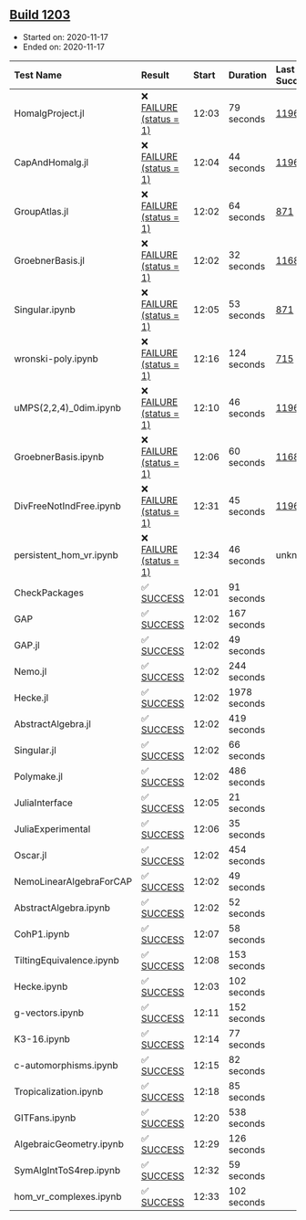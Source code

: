 ## [Build 1203](https://oscarci.mathematik.uni-kl.de/job/oscar-stable/1203/)

* Started on: 2020-11-17
* Ended on: 2020-11-17

| Test Name    | Result | Start | Duration | Last Success | First Failure |
|:-------------|:-------|:------|:---------|:-------------|:--------------|
| HomalgProject.jl | ❌ [FAILURE (status = 1)](https://oscarci.mathematik.uni-kl.de/job/oscar-stable/1203/artifact/logs/build-1203/HomalgProject.jl.log) | 12:03 | 79 seconds | [1196](https://oscarci.mathematik.uni-kl.de/job/oscar-stable/1196/) | [1197](https://oscarci.mathematik.uni-kl.de/job/oscar-stable/1197/) |
| CapAndHomalg.jl | ❌ [FAILURE (status = 1)](https://oscarci.mathematik.uni-kl.de/job/oscar-stable/1203/artifact/logs/build-1203/CapAndHomalg.jl.log) | 12:04 | 44 seconds | [1196](https://oscarci.mathematik.uni-kl.de/job/oscar-stable/1196/) | [1197](https://oscarci.mathematik.uni-kl.de/job/oscar-stable/1197/) |
| GroupAtlas.jl | ❌ [FAILURE (status = 1)](https://oscarci.mathematik.uni-kl.de/job/oscar-stable/1203/artifact/logs/build-1203/GroupAtlas.jl.log) | 12:02 | 64 seconds | [871](https://oscarci.mathematik.uni-kl.de/job/oscar-stable/871/) | [872](https://oscarci.mathematik.uni-kl.de/job/oscar-stable/872/) |
| GroebnerBasis.jl | ❌ [FAILURE (status = 1)](https://oscarci.mathematik.uni-kl.de/job/oscar-stable/1203/artifact/logs/build-1203/GroebnerBasis.jl.log) | 12:02 | 32 seconds | [1168](https://oscarci.mathematik.uni-kl.de/job/oscar-stable/1168/) | [1169](https://oscarci.mathematik.uni-kl.de/job/oscar-stable/1169/) |
| Singular.ipynb | ❌ [FAILURE (status = 1)](https://oscarci.mathematik.uni-kl.de/job/oscar-stable/1203/artifact/logs/build-1203/Singular.ipynb.log) | 12:05 | 53 seconds | [871](https://oscarci.mathematik.uni-kl.de/job/oscar-stable/871/) | [872](https://oscarci.mathematik.uni-kl.de/job/oscar-stable/872/) |
| wronski-poly.ipynb | ❌ [FAILURE (status = 1)](https://oscarci.mathematik.uni-kl.de/job/oscar-stable/1203/artifact/logs/build-1203/wronski-poly.ipynb.log) | 12:16 | 124 seconds | [715](https://oscarci.mathematik.uni-kl.de/job/oscar-stable/715/) | [716](https://oscarci.mathematik.uni-kl.de/job/oscar-stable/716/) |
| uMPS(2,2,4)_0dim.ipynb | ❌ [FAILURE (status = 1)](https://oscarci.mathematik.uni-kl.de/job/oscar-stable/1203/artifact/logs/build-1203/uMPS-2-2-4-_0dim.ipynb.log) | 12:10 | 46 seconds | [1196](https://oscarci.mathematik.uni-kl.de/job/oscar-stable/1196/) | [1197](https://oscarci.mathematik.uni-kl.de/job/oscar-stable/1197/) |
| GroebnerBasis.ipynb | ❌ [FAILURE (status = 1)](https://oscarci.mathematik.uni-kl.de/job/oscar-stable/1203/artifact/logs/build-1203/GroebnerBasis.ipynb.log) | 12:06 | 60 seconds | [1168](https://oscarci.mathematik.uni-kl.de/job/oscar-stable/1168/) | [1169](https://oscarci.mathematik.uni-kl.de/job/oscar-stable/1169/) |
| DivFreeNotIndFree.ipynb | ❌ [FAILURE (status = 1)](https://oscarci.mathematik.uni-kl.de/job/oscar-stable/1203/artifact/logs/build-1203/DivFreeNotIndFree.ipynb.log) | 12:31 | 45 seconds | [1196](https://oscarci.mathematik.uni-kl.de/job/oscar-stable/1196/) | [1197](https://oscarci.mathematik.uni-kl.de/job/oscar-stable/1197/) |
| persistent_hom_vr.ipynb | ❌ [FAILURE (status = 1)](https://oscarci.mathematik.uni-kl.de/job/oscar-stable/1203/artifact/logs/build-1203/persistent_hom_vr.ipynb.log) | 12:34 | 46 seconds | unknown | unknown |
| CheckPackages | ✅ [SUCCESS](https://oscarci.mathematik.uni-kl.de/job/oscar-stable/1203/artifact/logs/build-1203/CheckPackages.log) | 12:01 | 91 seconds |  |  |
| GAP | ✅ [SUCCESS](https://oscarci.mathematik.uni-kl.de/job/oscar-stable/1203/artifact/logs/build-1203/GAP.log) | 12:02 | 167 seconds |  |  |
| GAP.jl | ✅ [SUCCESS](https://oscarci.mathematik.uni-kl.de/job/oscar-stable/1203/artifact/logs/build-1203/GAP.jl.log) | 12:02 | 49 seconds |  |  |
| Nemo.jl | ✅ [SUCCESS](https://oscarci.mathematik.uni-kl.de/job/oscar-stable/1203/artifact/logs/build-1203/Nemo.jl.log) | 12:02 | 244 seconds |  |  |
| Hecke.jl | ✅ [SUCCESS](https://oscarci.mathematik.uni-kl.de/job/oscar-stable/1203/artifact/logs/build-1203/Hecke.jl.log) | 12:02 | 1978 seconds |  |  |
| AbstractAlgebra.jl | ✅ [SUCCESS](https://oscarci.mathematik.uni-kl.de/job/oscar-stable/1203/artifact/logs/build-1203/AbstractAlgebra.jl.log) | 12:02 | 419 seconds |  |  |
| Singular.jl | ✅ [SUCCESS](https://oscarci.mathematik.uni-kl.de/job/oscar-stable/1203/artifact/logs/build-1203/Singular.jl.log) | 12:02 | 66 seconds |  |  |
| Polymake.jl | ✅ [SUCCESS](https://oscarci.mathematik.uni-kl.de/job/oscar-stable/1203/artifact/logs/build-1203/Polymake.jl.log) | 12:02 | 486 seconds |  |  |
| JuliaInterface | ✅ [SUCCESS](https://oscarci.mathematik.uni-kl.de/job/oscar-stable/1203/artifact/logs/build-1203/JuliaInterface.log) | 12:05 | 21 seconds |  |  |
| JuliaExperimental | ✅ [SUCCESS](https://oscarci.mathematik.uni-kl.de/job/oscar-stable/1203/artifact/logs/build-1203/JuliaExperimental.log) | 12:06 | 35 seconds |  |  |
| Oscar.jl | ✅ [SUCCESS](https://oscarci.mathematik.uni-kl.de/job/oscar-stable/1203/artifact/logs/build-1203/Oscar.jl.log) | 12:02 | 454 seconds |  |  |
| NemoLinearAlgebraForCAP | ✅ [SUCCESS](https://oscarci.mathematik.uni-kl.de/job/oscar-stable/1203/artifact/logs/build-1203/NemoLinearAlgebraForCAP.log) | 12:02 | 49 seconds |  |  |
| AbstractAlgebra.ipynb | ✅ [SUCCESS](https://oscarci.mathematik.uni-kl.de/job/oscar-stable/1203/artifact/logs/build-1203/AbstractAlgebra.ipynb.log) | 12:02 | 52 seconds |  |  |
| CohP1.ipynb | ✅ [SUCCESS](https://oscarci.mathematik.uni-kl.de/job/oscar-stable/1203/artifact/logs/build-1203/CohP1.ipynb.log) | 12:07 | 58 seconds |  |  |
| TiltingEquivalence.ipynb | ✅ [SUCCESS](https://oscarci.mathematik.uni-kl.de/job/oscar-stable/1203/artifact/logs/build-1203/TiltingEquivalence.ipynb.log) | 12:08 | 153 seconds |  |  |
| Hecke.ipynb | ✅ [SUCCESS](https://oscarci.mathematik.uni-kl.de/job/oscar-stable/1203/artifact/logs/build-1203/Hecke.ipynb.log) | 12:03 | 102 seconds |  |  |
| g-vectors.ipynb | ✅ [SUCCESS](https://oscarci.mathematik.uni-kl.de/job/oscar-stable/1203/artifact/logs/build-1203/g-vectors.ipynb.log) | 12:11 | 152 seconds |  |  |
| K3-16.ipynb | ✅ [SUCCESS](https://oscarci.mathematik.uni-kl.de/job/oscar-stable/1203/artifact/logs/build-1203/K3-16.ipynb.log) | 12:14 | 77 seconds |  |  |
| c-automorphisms.ipynb | ✅ [SUCCESS](https://oscarci.mathematik.uni-kl.de/job/oscar-stable/1203/artifact/logs/build-1203/c-automorphisms.ipynb.log) | 12:15 | 82 seconds |  |  |
| Tropicalization.ipynb | ✅ [SUCCESS](https://oscarci.mathematik.uni-kl.de/job/oscar-stable/1203/artifact/logs/build-1203/Tropicalization.ipynb.log) | 12:18 | 85 seconds |  |  |
| GITFans.ipynb | ✅ [SUCCESS](https://oscarci.mathematik.uni-kl.de/job/oscar-stable/1203/artifact/logs/build-1203/GITFans.ipynb.log) | 12:20 | 538 seconds |  |  |
| AlgebraicGeometry.ipynb | ✅ [SUCCESS](https://oscarci.mathematik.uni-kl.de/job/oscar-stable/1203/artifact/logs/build-1203/AlgebraicGeometry.ipynb.log) | 12:29 | 126 seconds |  |  |
| SymAlgIntToS4rep.ipynb | ✅ [SUCCESS](https://oscarci.mathematik.uni-kl.de/job/oscar-stable/1203/artifact/logs/build-1203/SymAlgIntToS4rep.ipynb.log) | 12:32 | 59 seconds |  |  |
| hom_vr_complexes.ipynb | ✅ [SUCCESS](https://oscarci.mathematik.uni-kl.de/job/oscar-stable/1203/artifact/logs/build-1203/hom_vr_complexes.ipynb.log) | 12:33 | 102 seconds |  |  |

